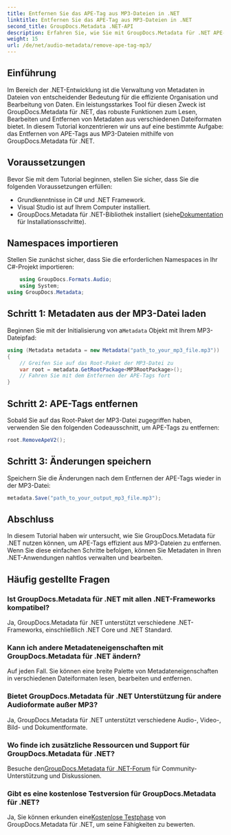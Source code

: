 ```yaml
---
title: Entfernen Sie das APE-Tag aus MP3-Dateien in .NET
linktitle: Entfernen Sie das APE-Tag aus MP3-Dateien in .NET
second_title: GroupDocs.Metadata .NET-API
description: Erfahren Sie, wie Sie mit GroupDocs.Metadata für .NET APE-Tags aus MP3-Dateien entfernen. Verwalten Sie mühelos Metadaten in Ihren .NET-Anwendungen.
weight: 15
url: /de/net/audio-metadata/remove-ape-tag-mp3/
---
```

## Einführung
Im Bereich der .NET-Entwicklung ist die Verwaltung von Metadaten in Dateien von entscheidender Bedeutung für die effiziente Organisation und Bearbeitung von Daten. Ein leistungsstarkes Tool für diesen Zweck ist GroupDocs.Metadata für .NET, das robuste Funktionen zum Lesen, Bearbeiten und Entfernen von Metadaten aus verschiedenen Dateiformaten bietet. In diesem Tutorial konzentrieren wir uns auf eine bestimmte Aufgabe: das Entfernen von APE-Tags aus MP3-Dateien mithilfe von GroupDocs.Metadata für .NET. 
## Voraussetzungen
Bevor Sie mit dem Tutorial beginnen, stellen Sie sicher, dass Sie die folgenden Voraussetzungen erfüllen:
- Grundkenntnisse in C# und .NET Framework.
- Visual Studio ist auf Ihrem Computer installiert.
-  GroupDocs.Metadata für .NET-Bibliothek installiert (siehe[Dokumentation](https://tutorials.groupdocs.com/metadata/net/) für Installationsschritte).

## Namespaces importieren
Stellen Sie zunächst sicher, dass Sie die erforderlichen Namespaces in Ihr C#-Projekt importieren:
```csharp
    using GroupDocs.Formats.Audio;
    using System;
using GroupDocs.Metadata;
```
## Schritt 1: Metadaten aus der MP3-Datei laden
 Beginnen Sie mit der Initialisierung von a`Metadata` Objekt mit Ihrem MP3-Dateipfad:
```csharp
using (Metadata metadata = new Metadata("path_to_your_mp3_file.mp3"))
{
    // Greifen Sie auf das Root-Paket der MP3-Datei zu
    var root = metadata.GetRootPackage<MP3RootPackage>();
    // Fahren Sie mit dem Entfernen der APE-Tags fort
}
```
## Schritt 2: APE-Tags entfernen
Sobald Sie auf das Root-Paket der MP3-Datei zugegriffen haben, verwenden Sie den folgenden Codeausschnitt, um APE-Tags zu entfernen:
```csharp
root.RemoveApeV2();
```
## Schritt 3: Änderungen speichern
Speichern Sie die Änderungen nach dem Entfernen der APE-Tags wieder in der MP3-Datei:
```csharp
metadata.Save("path_to_your_output_mp3_file.mp3");
```

## Abschluss
In diesem Tutorial haben wir untersucht, wie Sie GroupDocs.Metadata für .NET nutzen können, um APE-Tags effizient aus MP3-Dateien zu entfernen. Wenn Sie diese einfachen Schritte befolgen, können Sie Metadaten in Ihren .NET-Anwendungen nahtlos verwalten und bearbeiten.

## Häufig gestellte Fragen
### Ist GroupDocs.Metadata für .NET mit allen .NET-Frameworks kompatibel?
Ja, GroupDocs.Metadata für .NET unterstützt verschiedene .NET-Frameworks, einschließlich .NET Core und .NET Standard.
### Kann ich andere Metadateneigenschaften mit GroupDocs.Metadata für .NET ändern?
Auf jeden Fall. Sie können eine breite Palette von Metadateneigenschaften in verschiedenen Dateiformaten lesen, bearbeiten und entfernen.
### Bietet GroupDocs.Metadata für .NET Unterstützung für andere Audioformate außer MP3?
Ja, GroupDocs.Metadata für .NET unterstützt verschiedene Audio-, Video-, Bild- und Dokumentformate.
### Wo finde ich zusätzliche Ressourcen und Support für GroupDocs.Metadata für .NET?
 Besuche den[GroupDocs.Metadata für .NET-Forum](https://forum.groupdocs.com/c/metadata/14) für Community-Unterstützung und Diskussionen.
### Gibt es eine kostenlose Testversion für GroupDocs.Metadata für .NET?
 Ja, Sie können erkunden eine[Kostenlose Testphase](https://releases.groupdocs.com/) von GroupDocs.Metadata für .NET, um seine Fähigkeiten zu bewerten.